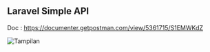## Laravel Simple API

Doc : https://documenter.getpostman.com/view/5361715/S1EMWKdZ

![Tampilan](https://i.snag.gy/iWTZvu.jpg)
